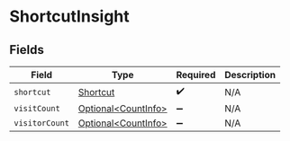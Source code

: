 # ShortcutInsight


## Fields

| Field                                                        | Type                                                         | Required                                                     | Description                                                  |
| ------------------------------------------------------------ | ------------------------------------------------------------ | ------------------------------------------------------------ | ------------------------------------------------------------ |
| `shortcut`                                                   | [Shortcut](../../models/components/Shortcut.md)              | :heavy_check_mark:                                           | N/A                                                          |
| `visitCount`                                                 | [Optional\<CountInfo>](../../models/components/CountInfo.md) | :heavy_minus_sign:                                           | N/A                                                          |
| `visitorCount`                                               | [Optional\<CountInfo>](../../models/components/CountInfo.md) | :heavy_minus_sign:                                           | N/A                                                          |